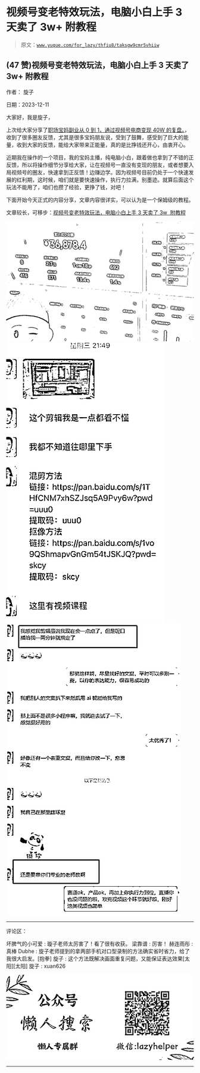 # 视频号变老特效玩法，电脑小白上手 3 天卖了 3w+ 附教程

> 原文：[`www.yuque.com/for_lazy/thfiu8/taksgw9cmr5vhiiw`](https://www.yuque.com/for_lazy/thfiu8/taksgw9cmr5vhiiw)

## (47 赞)视频号变老特效玩法，电脑小白上手 3 天卖了 3w+ 附教程

作者： 旋子

日期：2023-12-11

大家好，我是旋子，

上次给大家分享了[职场宝妈副业从 0 到 1，通过视频号电商变现 40W 的复盘。](https://docs.qq.com/doc/DZFJ6VURhaldkTWt2)，收到了很多圈友反馈，尤其是很多宝妈朋友说，受到了鼓舞，感受到了巨大的能量，收到大家的反馈，能给大家带来正能量，真的是比挣钱还开心，由衷开心。

近期我在操作的一个项目，我的宝妈主播，纯电脑小白，跟着做也拿到了不错的正反馈，所以将操作细节分享给大家，让在视频号一直没有变现的朋友，或者想要入局视频号的圈友，快速拿到正反馈！边赚边学。因为视频号目前仍处于一个快速发展的红利期，这时候，咱们就是要快速操作，执行力拉满，别墨迹。就算后面这个玩法不能用了，咱们也攒了经验，更挣了钱，对吧！

下面开始今天正式的内容分享，文章内容很详实，可以认为是一个保姆级的教程。

文章较长，可移步：[视频号变老特效玩法，电脑小白上手 3 天卖了 3w  附教程](https://docs.qq.com/doc/DZFRYU2N4a2JYd1BI)

![](img/6f0b0f51a6f20499fb511611c6780317.png)![](img/b2360f6e42c1cfd8f56d29c63c4fc81e.png)![](img/9ca0a0d00c0d801d8d4854a224d73ac4.png)

* * *

评论区：

坏脾气的小可爱 : 璇子老师太厉害了！看了很有收获。
梁靠谱 : 厉害！
赫连雨彤 : 真棒
Dubhe : 旋子老师提到的拿两部手机对口型录制的方法确实省时省力，给了我很大启发。[抱拳]
旋子 : 这个方法既解决画面重复问题，又能保证表达效果[太阳][太阳]
旋子 : xuan626

![](img/21de372a77ea1f441c613f7316831ae1.png)

* * *